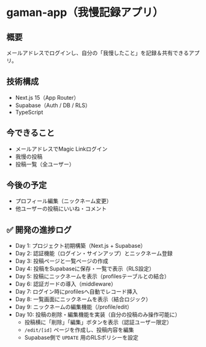 # gaman-app（我慢記録アプリ）

## 概要
メールアドレスでログインし、自分の「我慢したこと」を記録＆共有できるアプリ。

## 技術構成
- Next.js 15（App Router）
- Supabase（Auth / DB / RLS）
- TypeScript

## 今できること
- メールアドレスでMagic Linkログイン
- 我慢の投稿
- 投稿一覧（全ユーザー）

## 今後の予定
- プロフィール編集（ニックネーム変更）
- 他ユーザーの投稿にいいね・コメント

## ✅ 開発の進捗ログ

- Day 1: プロジェクト初期構築（Next.js + Supabase）
- Day 2: 認証機能（ログイン・サインアップ）とニックネーム登録
- Day 3: 投稿ページと一覧ページの作成
- Day 4: 投稿をSupabaseに保存・一覧で表示（RLS設定）
- Day 5: 投稿にニックネームを表示（profilesテーブルとの結合）
- Day 6: 認証ガードの導入（middleware）
- Day 7: ログイン時にprofilesへ自動でレコード挿入
- Day 8: 一覧画面にニックネームを表示（結合ロジック）
- Day 9: ニックネームの編集機能（/profile/edit）
- Day 10: 投稿の削除・編集機能を実装（自分の投稿のみ操作可能に）
  - 投稿横に「削除」「編集」ボタンを表示（認証ユーザー限定）
  - `/edit/[id]` ページを作成し、投稿内容を編集
  - Supabase側で `UPDATE` 用のRLSポリシーを設定

